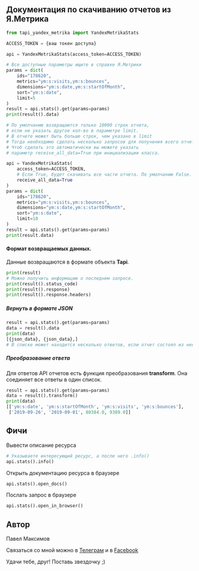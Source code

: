 ## Документация по скачиванию отчетов из Я.Метрика

``` python
from tapi_yandex_metrika import YandexMetrikaStats

ACCESS_TOKEN = {ваш токен доступа}

api = YandexMetrikaStats(access_token=ACCESS_TOKEN)

# Все доступные параметры ищите в справке Я.Метрики
params = dict(
    ids="178620",
    metrics="ym:s:visits,ym:s:bounces",
    dimensions="ym:s:date,ym:s:startOfMonth",
    sort="ym:s:date",
    limit=5
)
result = api.stats().get(params=params)
print(result().data)

# По умолчанию возвращаются только 10000 строк отчета, 
# если не указать другое кол-во в параметре limit.
# В отчете может быть больше строк, чем указано в limit 
# Тогда необходимо сделать несколько запросов для получения всего отчета.
# Чтоб сделать это автоматически вы можете указать 
# параметр receive_all_data=True при инициализации класса.

api = YandexMetrikaStats(
    access_token=ACCESS_TOKEN, 
    # Если True, будет скачивать все части отчета. По умолчанию False.
    receive_all_data=True
)
params = dict(
    ids="178620",
    metrics="ym:s:visits,ym:s:bounces",
    dimensions="ym:s:date,ym:s:startOfMonth",
    sort="ym:s:date",
    limit=10
)
result = api.stats().get(params=params)
print(result.data)
```

#### Формат возвращаемых данных.
Данные возвращаются в формате объекта **Tapi**.

```python
print(result)
# Можно получить информацию о последнем запросе.
print(result().status_code)
print(result().response)
print(result().response.headers)
``` 

##### Вернуть в формате **JSON**
```python
result = api.stats().get(params=params)
data = result().data
print(data)
[{json_data}, {json_data},]
# В списке может находится несколько ответов, если отчет состоял из нескольких частей.
```

##### Преобразование ответа

Для ответов API отчетов есть функция преобразования **transform**.
Она соединяет все ответы в один список.
```python
result = api.stats().get(params=params)
data = result().transform()
print(data)
[['ym:s:date', 'ym:s:startOfMonth', 'ym:s:visits', 'ym:s:bounces'],
 ['2019-09-26', '2019-09-01', 80384.0, 9389.0]]
```

## Фичи

Вывести описание ресурса
```python
# Указываете интересующий ресурс, а после него .info()
api.stats().info()
```

Открыть документацию ресурса в браузере
```python
api.stats().open_docs()
```

Послать запрос в браузере
```python
api.stats().open_in_browser()
```

## Автор
Павел Максимов

Связаться со мной можно в 
[Телеграм](https://t.me/pavel_maksimow) 
и в 
[Facebook](https://www.facebook.com/pavel.maksimow)

Удачи тебе, друг! Поставь звездочку ;)
